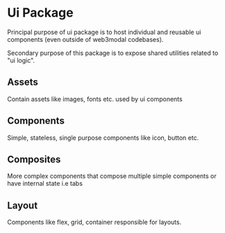 # Ui Package

Principal purpose of ui package is to host individual and reusable ui components (even outside of web3modal codebases).

Secondary purpose of this package is to expose shared utilities related to "ui logic".

## Assets
Contain assets like images, fonts etc. used by ui components

## Components
Simple, stateless, single purpose components like icon, button etc.

## Composites
More complex components that compose multiple simple components or have internal state i.e tabs

## Layout
Components like flex, grid, container responsible for layouts.